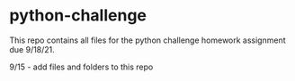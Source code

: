 # python-challenge
This repo contains all files for the python challenge homework assignment due 9/18/21.


9/15 - add files and folders to this repo